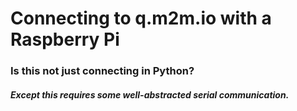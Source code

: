 Connecting to q.m2m.io with a Raspberry Pi
==========================================

### Is this not just connecting in Python?

##### Except this requires some well-abstracted serial communication.